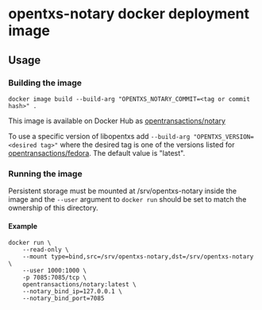 # opentxs-notary docker deployment image

## Usage

### Building the image

```
docker image build --build-arg "OPENTXS_NOTARY_COMMIT=<tag or commit hash>" .
```

This image is available on Docker Hub as [opentransactions/notary
](https://hub.docker.com/r/opentransactions/notary)

To use a specific version of libopentxs add ```--build-arg "OPENTXS_VERSION=<desired tag>"``` where the desired tag is one of the versions listed for [opentransactions/fedora](https://hub.docker.com/r/opentransactions/fedora/tags). The default value is "latest".

### Running the image

Persistent storage must be mounted at /srv/opentxs-notary inside the image and the ```--user``` argument to ```docker run``` should be set to match the ownership of this directory.

#### Example

```
docker run \
    --read-only \
    --mount type=bind,src=/srv/opentxs-notary,dst=/srv/opentxs-notary \
    --user 1000:1000 \
    -p 7085:7085/tcp \
    opentransactions/notary:latest \
    --notary_bind_ip=127.0.0.1 \
    --notary_bind_port=7085
```
